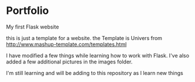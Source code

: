 # Portfolio
My first Flask website

this is just a template for a website. the Template is Univers from http://www.mashup-template.com/templates.html

I have modified a few things while learning how to work with Flask. I've also added a few additional pictures in the images folder.

I'm still learning and will be adding to this repository as I learn new things 
